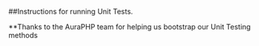 ##Instructions for running Unit Tests.



**Thanks to the AuraPHP team for helping us bootstrap our Unit Testing methods